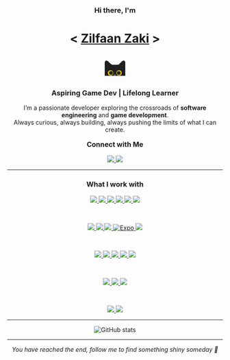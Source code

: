 <!-- Hero -->
<h3 align="center">
  Hi there, I'm
</h3>
<h1 align="center">
  <b>&lt; <a href="https://www.blackcater.win/" target="_blank">Zilfaan Zaki</a> &gt;</b> 
  <br>
  <br>
  <img src="images/cat.gif" height="36" />
</h1>

<!-- Intro -->
<h3 align="center">Aspiring Game Dev | Lifelong Learner</h3>

<p align="center">
I’m a passionate developer exploring the crossroads of <b>software engineering</b> and <b>game development</b>.<br>
Always curious, always building, always pushing the limits of what I can create.
</p>

<p align="center" style="font-size:16px; font-weight:700;">
  Connect with Me
</p>
<p align="center">
  <a href="https://www.linkedin.com/in/zilfaan-sulfikhan-9358b6303/" target="_blank">
    <img src="https://skillicons.dev/icons?i=linkedin" height="25"/>
  </a>
  <a href="https://www.instagram.com/spoodergeneral/" target="_blank">
    <img src="https://skillicons.dev/icons?i=instagram" height="25"/></a>
</p>

---

<!-- Tech Stack -->
<h3 align="center">What I work with</h3>

<!-- Languages -->
<p align="center">
  <a href="https://www.w3schools.com/cpp/" target="_blank">
  <img src="https://cdn.jsdelivr.net/gh/devicons/devicon/icons/cplusplus/cplusplus-original.svg" height="40"/>
  </a>
  <a href="https://www.w3schools.com/cs/" target="_blank">
  <img src="https://cdn.jsdelivr.net/gh/devicons/devicon/icons/csharp/csharp-original.svg" height="40"/>
  </a>
  <a href="https://www.python.org" target="_blank">
  <img src="https://cdn.jsdelivr.net/gh/devicons/devicon/icons/python/python-original.svg" height="40"/>
  </a>
  <a href="https://www.java.com" target="_blank">
  <img src="https://cdn.jsdelivr.net/gh/devicons/devicon/icons/java/java-original.svg" height="40"/>
  </a>
  <a href="https://developer.mozilla.org/en-US/docs/Web/JavaScript" target="_blank">
  <img src="https://cdn.jsdelivr.net/gh/devicons/devicon/icons/javascript/javascript-original.svg" height="40"/>
  </a>
  <a href="https://developer.mozilla.org/en-US/docs/Web/Typescript" target="_blank">
    <img src="https://cdn.jsdelivr.net/gh/devicons/devicon/icons/typescript/typescript-original.svg" height="40"/>
  </a>
</p>
<br>
<!-- Frontend -->
<p align="center">
  <a href="https://www.w3.org/html/" target="_blank">
  <img src="https://cdn.jsdelivr.net/gh/devicons/devicon/icons/html5/html5-original.svg" height="40"/>
  </a>
  <a href="https://www.w3schools.com/css/" target="_blank">
  <img src="https://cdn.jsdelivr.net/gh/devicons/devicon/icons/css3/css3-original.svg" height="40"/>
  </a>
  <a href="https://reactjs.org/" target="_blank">
  <img src="https://cdn.jsdelivr.net/gh/devicons/devicon/icons/react/react-original.svg" height="40"/>
  </a>
  <!-- Expo -->
  <a href="https://expo.dev/" target="_blank" rel="noreferrer" class="tech-icon">
    <img src="https://images.seeklogo.com/logo-png/45/2/expo-go-app-logo-png_seeklogo-457073.png" alt="Expo" height="40"/>
  </a>
  <a href="https://tailwindcss.com/" target="_blank">
  <img src="https://cdn.jsdelivr.net/gh/devicons/devicon/icons/tailwindcss/tailwindcss-original.svg" height="40"/>
  </a>
</p>
<br>
<!-- Backend / Databases -->
<p align="center">
  <a href="https://nodejs.org" target="_blank">
  <img src="https://cdn.jsdelivr.net/gh/devicons/devicon/icons/nodejs/nodejs-original.svg" height="40"/>
  </a>
  <a href="https://expressjs.com" target="_blank">
  <img src="https://files.svgcdn.io/skill-icons/expressjs-dark.png" height="40"/>
  </a>
  <a href="https://www.mongodb.com/" target="_blank">
  <img src="https://cdn.jsdelivr.net/gh/devicons/devicon/icons/mongodb/mongodb-original.svg" height="40"/>
  </a>
  <a href="https://www.mysql.com/" target="_blank">
  <img src="https://cdn.jsdelivr.net/gh/devicons/devicon/icons/mysql/mysql-original.svg" height="40"/>
  </a>
  <a href="https://firebase.google.com/" target="_blank">
  <img src="https://cdn.jsdelivr.net/gh/devicons/devicon/icons/firebase/firebase-plain.svg" height="40"/>
  </a>
  </p>
<br>
<!-- Tools -->
<p align="center">
  <a href="https://www.docker.com/" target="_blank">
  <img src="https://cdn.jsdelivr.net/gh/devicons/devicon/icons/docker/docker-original.svg" height="40"/>
  </a>
  <a href="https://www.electronjs.org" target="_blank">
  <img src="https://cdn.jsdelivr.net/gh/devicons/devicon/icons/electron/electron-original.svg" height="40"/>
  </a>
  <a href="https://www.tensorflow.org" target="_blank">
  <img src="https://cdn.jsdelivr.net/gh/devicons/devicon/icons/tensorflow/tensorflow-original.svg" height="40"/>
  </a>
</p>
<br>
<!-- Game Engines -->
<p align="center">
  <a href="https://unity.com/" target="_blank">
  <img src="https://cdn.jsdelivr.net/gh/devicons/devicon/icons/unity/unity-original.svg" height="40"/>
  </a>
  <a href="https://unrealengine.com/" target="_blank">
  <img src="https://raw.githubusercontent.com/kenangundogan/fontisto/036b7eca71aab1bef8e6a0518f7329f13ed62f6b/icons/svg/brand/unreal-engine.svg" height="40"/>
  </a>
</p>

</p>

---

<!-- GitHub Stats -->
<p align="center">
<img src="https://github-readme-stats.vercel.app/api?username=zilfaan&show_icons=true&theme=tokyonight" alt="GitHub stats" />
</p>

---

<!-- Footer -->
<p align="center">
<i>You have reached the end, follow me to find something shiny someday 🍪</i>
</p>
